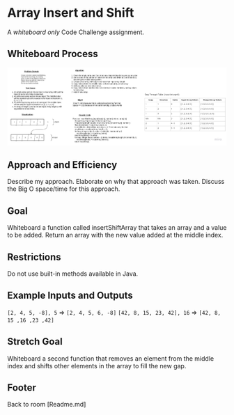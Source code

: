 # Array Insert and Shift

A *whiteboard only* Code Challenge assignment.

## Whiteboard Process

![Insert-Shift-Array Whiteboard](array-insert-shift.jpg)

## Approach and Efficiency

Describe my approach.
Elaborate on why that approach was taken.
Discuss the Big O space/time for this approach.

## Goal

Whiteboard a function called insertShiftArray that takes an array and a value to be added.
Return an array with the new value added at the middle index.

## Restrictions

Do not use built-in methods available in Java.

## Example Inputs and Outputs

`[2, 4, 5, -8], 5` => `[2, 4, 5, 6, -8]`
`[42, 8, 15, 23, 42], 16` => `[42, 8, 15 ,16 ,23 ,42]`

## Stretch Goal

Whiteboard a second function that removes an element from the middle index and shifts other elements in the array to fill the new gap.

## Footer

Back to room [Readme.md]
